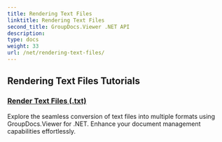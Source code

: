 ```yaml
---
title: Rendering Text Files
linktitle: Rendering Text Files
second_title: GroupDocs.Viewer .NET API
description: 
type: docs
weight: 33
url: /net/rendering-text-files/
---
```


## Rendering Text Files Tutorials
### [Render Text Files (.txt)](./render-txt/)
Explore the seamless conversion of text files into multiple formats using GroupDocs.Viewer for .NET. Enhance your document management capabilities effortlessly.